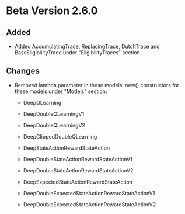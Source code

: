 # Beta Version 2.6.0

## Added

* Added AccumulatingTrace, ReplacingTrace, DutchTrace and BaseEligibilityTrace under "EligibilityTraces" section.

## Changes

* Removed lambda parameter in these models' new() constructors for these models under "Models" section:

  * DeepQLearning

  * DeepDoubleQLearningV1

  * DeepDoubleQLearningV2

  * DeepClippedDoubleQLearning

  * DeepStateActionRewardStateAction

  * DeepDoubleStateActionRewardStateActionV1

  * DeepDoubleStateActionRewardStateActionV2

  * DeepExpectedStateActionRewardStateAction

  * DeepDoubleExpectedStateActionRewardStateActionV1

  * DeepDoubleExpectedStateActionRewardStateActionV2
